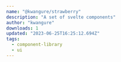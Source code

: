 ```yaml
---
name: "@kwangure/strawberry"
description: "A set of svelte components"
author: "kwangure"
downloads: 1
updated: "2023-06-25T16:25:12.694Z"
tags: 
  - component-library
  - ui
---
```

